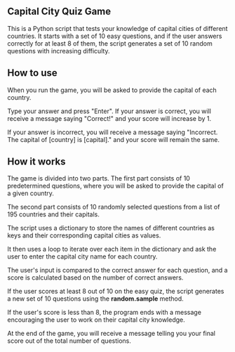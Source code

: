## Capital City Quiz Game

This is a Python script that tests your knowledge of capital cities of different countries. It starts with a set of 10 easy questions, and if the user answers correctly for at least 8 of them, the script generates a set of 10 random questions with increasing difficulty.

## How to use

When you run the game, you will be asked to provide the capital of each country.

Type your answer and press "Enter". If your answer is correct, you will receive a message saying "Correct!" and your score will increase by 1. 

If your answer is incorrect, you will receive a message saying "Incorrect. The capital of [country] is [capital]." and your score will remain the same.


## How it works

The game is divided into two parts. The first part consists of 10 predetermined questions, where you will be asked to provide the capital of a given country.

The second part consists of 10 randomly selected questions from a list of 195 countries and their capitals.

The script uses a dictionary to store the names of different countries as keys and their corresponding capital cities as values. 

It then uses a loop to iterate over each item in the dictionary and ask the user to enter the capital city name for each country. 

The user's input is compared to the correct answer for each question, and a score is calculated based on the number of correct answers.

If the user scores at least 8 out of 10 on the easy quiz, the script generates a new set of 10 questions using the **random.sample** method. 

If the user's score is less than 8, the program ends with a message encouraging the user to work on their capital city knowledge.

At the end of the game, you will receive a message telling you your final score out of the total number of questions.